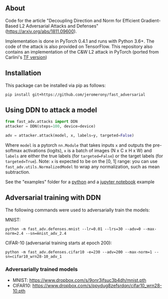 ## About

Code for the article "Decoupling Direction and Norm for Efficient Gradient-Based L2 Adversarial Attacks and Defenses" (https://arxiv.org/abs/1811.09600). 


Implementation is done in PyTorch 0.4.1 and runs with Python 3.6+. The code of the attack is also provided on TensorFlow. This repository also contains an implementation of the C&W L2 attack in PyTorch (ported from Carlini's [TF version](https://github.com/carlini/nn_robust_attacks/blob/master/l2_attack.py))

## Installation

This package can be installed via pip as follows:

```pip install git+https://github.com/jeromerony/fast_adversarial```

## Using DDN to attack a model

```python
from fast_adv.attacks import DDN
attacker = DDN(steps=100, device=device)

adv = attacker.attack(model, x, labels=y, targeted=False)
```
 
Where ```model``` is a pytorch ``nn.Module`` that takes inputs ```x``` and outputs the pre-softmax activations (logits), ```x``` is a batch of images (N x C x H x W) and ```labels``` are either the true labels (for ```targeted=False```) or the target labels (for ```targeted=True```). Note: ```x``` is expected to be on the [0, 1] range: you can use ```fast_adv.utils.NormalizedModel``` to wrap any normalization, such as mean subtraction.

See the "examples" folder for a [python](https://github.com/jeromerony/fast_adversarial/blob/master/examples/mnist_example.py) and a [jupyter notebook](http://nbviewer.jupyter.org/github/jeromerony/fast_adversarial/blob/master/examples/mnist_noteboook_example.ipynb) example

## Adversarial training with DDN

The following commands were used to adversarially train the models:

MNIST:
```
python -m fast_adv.defenses.mnist --lr=0.01 --lrs=30 --adv=0 --max-norm=2.4 --sn=mnist_adv_2.4
```

CIFAR-10 (adversarial training starts at epoch 200):
```
python -m fast_adv.defenses.cifar10 -e=230 --adv=200 --max-norm=1 --sn=cifar10_wrn28-10_adv_1
```

### Adversarially trained models 

* MNIST: https://www.dropbox.com/s/9onr3jfsuc3b4dh/mnist.pth
* CIFAR10: https://www.dropbox.com/s/ppydug8zefsrdqn/cifar10_wrn28-10.pth


